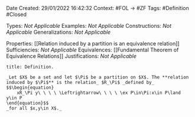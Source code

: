 <br />
<br />

Date Created: 29/01/2022 16:42:32
Context: #FOL $\to$ #ZF
Tags: #Definition #Closed 

Types: _Not Applicable_
Examples: _Not Applicable_
Constructions: _Not Applicable_
Generalizations: _Not Applicable_

Properties: [[Relation induced by a partition is an equivalence relation]]
Sufficiencies: _Not Applicable_
Equivalences: [[Fundamental Theorem of Equivalence Relations]]
Justifications: _Not Applicable_

``` ad-Definition
title: Definition.

_Let $X$ be a set and let $\Pi$ be a partition on $X$. The **relation induced by $\Pi$** is the relation_ $R_\Pi$ _defined by_
$$\begin{equation}
    xR_\Pi y\ \ \ \ \Leftrightarrow\ \ \ \ \ex P\in\Pi:x\in P\land y\in P
\end{equation}$$
_for all $x,y\in X$._

```
